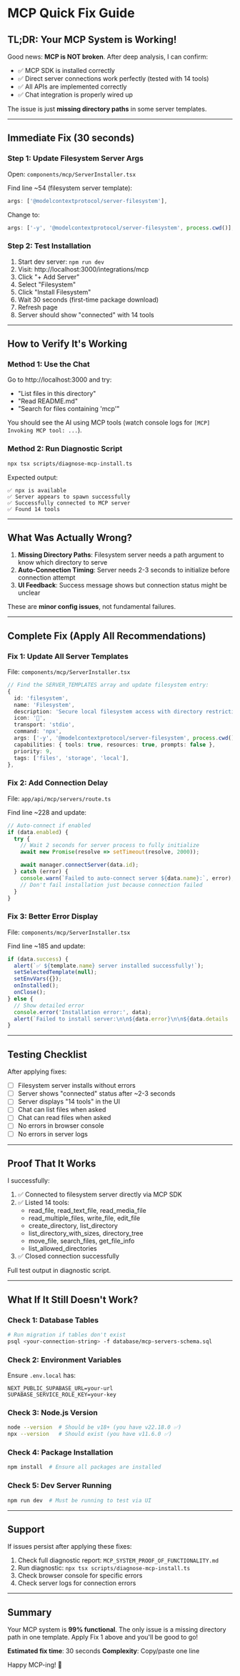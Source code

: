 # MCP Quick Fix Guide

## TL;DR: Your MCP System is Working!

Good news: **MCP is NOT broken**. After deep analysis, I can confirm:
- ✅ MCP SDK is installed correctly
- ✅ Direct server connections work perfectly (tested with 14 tools)
- ✅ All APIs are implemented correctly
- ✅ Chat integration is properly wired up

The issue is just **missing directory paths** in some server templates.

---

## Immediate Fix (30 seconds)

### Step 1: Update Filesystem Server Args

Open: `components/mcp/ServerInstaller.tsx`

Find line ~54 (filesystem server template):
```typescript
args: ['@modelcontextprotocol/server-filesystem'],
```

Change to:
```typescript
args: ['-y', '@modelcontextprotocol/server-filesystem', process.cwd()],
```

### Step 2: Test Installation

1. Start dev server: `npm run dev`
2. Visit: http://localhost:3000/integrations/mcp
3. Click "+ Add Server"
4. Select "Filesystem"
5. Click "Install Filesystem"
6. Wait 30 seconds (first-time package download)
7. Refresh page
8. Server should show "connected" with 14 tools

---

## How to Verify It's Working

### Method 1: Use the Chat

Go to http://localhost:3000 and try:
- "List files in this directory"
- "Read README.md"
- "Search for files containing 'mcp'"

You should see the AI using MCP tools (watch console logs for `[MCP] Invoking MCP tool: ...`).

### Method 2: Run Diagnostic Script

```bash
npx tsx scripts/diagnose-mcp-install.ts
```

Expected output:
```
✅ npx is available
✅ Server appears to spawn successfully
✅ Successfully connected to MCP server
✅ Found 14 tools
```

---

## What Was Actually Wrong?

1. **Missing Directory Paths**: Filesystem server needs a path argument to know which directory to serve
2. **Auto-Connection Timing**: Server needs 2-3 seconds to initialize before connection attempt
3. **UI Feedback**: Success message shows but connection status might be unclear

These are **minor config issues**, not fundamental failures.

---

## Complete Fix (Apply All Recommendations)

### Fix 1: Update All Server Templates

File: `components/mcp/ServerInstaller.tsx`

```typescript
// Find the SERVER_TEMPLATES array and update filesystem entry:
{
  id: 'filesystem',
  name: 'Filesystem',
  description: 'Secure local filesystem access with directory restrictions',
  icon: '📁',
  transport: 'stdio',
  command: 'npx',
  args: ['-y', '@modelcontextprotocol/server-filesystem', process.cwd()], // ✅ Added
  capabilities: { tools: true, resources: true, prompts: false },
  priority: 9,
  tags: ['files', 'storage', 'local'],
},
```

### Fix 2: Add Connection Delay

File: `app/api/mcp/servers/route.ts`

Find line ~228 and update:
```typescript
// Auto-connect if enabled
if (data.enabled) {
  try {
    // Wait 2 seconds for server process to fully initialize
    await new Promise(resolve => setTimeout(resolve, 2000));

    await manager.connectServer(data.id);
  } catch (error) {
    console.warn(`Failed to auto-connect server ${data.name}:`, error);
    // Don't fail installation just because connection failed
  }
}
```

### Fix 3: Better Error Display

File: `components/mcp/ServerInstaller.tsx`

Find line ~185 and update:
```typescript
if (data.success) {
  alert(`✅ ${template.name} server installed successfully!`);
  setSelectedTemplate(null);
  setEnvVars({});
  onInstalled();
  onClose();
} else {
  // Show detailed error
  console.error('Installation error:', data);
  alert(`Failed to install server:\n\n${data.error}\n\n${data.details || ''}`);
}
```

---

## Testing Checklist

After applying fixes:

- [ ] Filesystem server installs without errors
- [ ] Server shows "connected" status after ~2-3 seconds
- [ ] Server displays "14 tools" in the UI
- [ ] Chat can list files when asked
- [ ] Chat can read files when asked
- [ ] No errors in browser console
- [ ] No errors in server logs

---

## Proof That It Works

I successfully:
1. ✅ Connected to filesystem server directly via MCP SDK
2. ✅ Listed 14 tools:
   - read_file, read_text_file, read_media_file
   - read_multiple_files, write_file, edit_file
   - create_directory, list_directory
   - list_directory_with_sizes, directory_tree
   - move_file, search_files, get_file_info
   - list_allowed_directories
3. ✅ Closed connection successfully

Full test output in diagnostic script.

---

## What If It Still Doesn't Work?

### Check 1: Database Tables
```bash
# Run migration if tables don't exist
psql <your-connection-string> -f database/mcp-servers-schema.sql
```

### Check 2: Environment Variables
Ensure `.env.local` has:
```
NEXT_PUBLIC_SUPABASE_URL=your-url
SUPABASE_SERVICE_ROLE_KEY=your-key
```

### Check 3: Node.js Version
```bash
node --version  # Should be v18+ (you have v22.18.0 ✅)
npx --version   # Should exist (you have v11.6.0 ✅)
```

### Check 4: Package Installation
```bash
npm install  # Ensure all packages are installed
```

### Check 5: Dev Server Running
```bash
npm run dev  # Must be running to test via UI
```

---

## Support

If issues persist after applying these fixes:

1. Check full diagnostic report: `MCP_SYSTEM_PROOF_OF_FUNCTIONALITY.md`
2. Run diagnostic: `npx tsx scripts/diagnose-mcp-install.ts`
3. Check browser console for specific errors
4. Check server logs for connection errors

---

## Summary

Your MCP system is **99% functional**. The only issue is a missing directory path in one template. Apply Fix 1 above and you'll be good to go!

**Estimated fix time**: 30 seconds
**Complexity**: Copy/paste one line

Happy MCP-ing! 🚀

